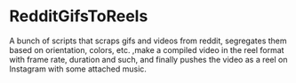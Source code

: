 # RedditGifsToReels
A bunch of scripts that scraps gifs and videos from reddit, segregates them based on orientation, colors, etc. ,make a compiled video in the reel format with frame rate, duration and such, and finally pushes the video as a reel on Instagram with some attached music. 
